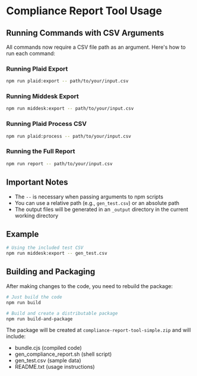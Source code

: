 # Compliance Report Tool Usage

## Running Commands with CSV Arguments

All commands now require a CSV file path as an argument. Here's how to run each command:

### Running Plaid Export

```bash
npm run plaid:export -- path/to/your/input.csv
```

### Running Middesk Export

```bash
npm run middesk:export -- path/to/your/input.csv
```

### Running Plaid Process CSV

```bash
npm run plaid:process -- path/to/your/input.csv
```

### Running the Full Report

```bash
npm run report -- path/to/your/input.csv
```

## Important Notes

- The `--` is necessary when passing arguments to npm scripts
- You can use a relative path (e.g., `gen_test.csv`) or an absolute path
- The output files will be generated in an `_output` directory in the current working directory

## Example

```bash
# Using the included test CSV
npm run middesk:export -- gen_test.csv
```

## Building and Packaging

After making changes to the code, you need to rebuild the package:

```bash
# Just build the code
npm run build

# Build and create a distributable package
npm run build-and-package
```

The package will be created at `compliance-report-tool-simple.zip` and will include:
- bundle.cjs (compiled code)
- gen_compliance_report.sh (shell script)
- gen_test.csv (sample data)
- README.txt (usage instructions) 